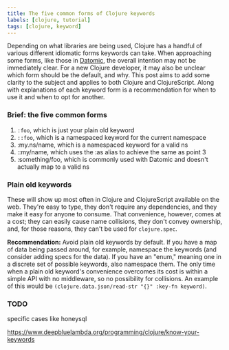```yaml
---
title: The five common forms of Clojure keywords
labels: [clojure, tutorial]
tags: [clojure, keyword]
---
```


Depending on what libraries are being used, Clojure has a handful of various
different idiomatic forms keywords can take. When approaching some forms, like
those in [Datomic](http://www.datomic.com/), the overall intention may not be
immediately clear. For a new Clojure developer, it may also be unclear which
form should be the default, and why. This post aims to add some clarity to the
subject and applies to both Clojure and ClojureScript. Along with explanations
of each keyword form is a recommendation for when to use it and when to opt for
another.

### Brief: the five common forms
1. `:foo`, which is just your plain old keyword
2. `::foo`, which is a namespaced keyword for the current namespace
3. :my.ns/name, which is a namespaced keyword for a valid ns
4. ::my/name, which uses the :as alias to achieve the same as point 3
5. :something/foo, which is commonly used with Datomic and doesn't actually map to a valid ns

### Plain old keywords
These will show up most often in Clojure and ClojureScript available on the web.
They're easy to type, they don't require any dependencies, and they make it easy
for anyone to consume. That convenience, however, comes at a cost; they can
easily cause name collisions, they don't convey ownership, and, for those
reasons, they can't be used for `clojure.spec`.

**Recommendation:** Avoid plain old keywords by default. If you have a map of
data being passed around, for example, namespace the keywords (and consider
adding specs for the data). If you have an "enum," meaning one in a discrete set
of possible keywords, also namespace them. The only time when a plain old
keyword's convenience overcomes its cost is within a simple API with no
middleware, so no possibility for collisions. An example of this would be
`(clojure.data.json/read-str "{}" :key-fn keyword)`.

### TODO
specific cases like honeysql

https://www.deepbluelambda.org/programming/clojure/know-your-keywords
